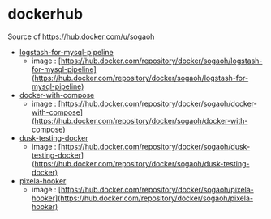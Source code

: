 # dockerhub
Source of https://hub.docker.com/u/sogaoh

- [logstash-for-mysql-pipeline](logstash-for-mysql-pipeline)
    - image : [https://hub.docker.com/repository/docker/sogaoh/logstash-for-mysql-pipeline](https://hub.docker.com/repository/docker/sogaoh/logstash-for-mysql-pipeline)
- [docker-with-compose](docker-with-compose)
    - image : [https://hub.docker.com/repository/docker/sogaoh/docker-with-compose](https://hub.docker.com/repository/docker/sogaoh/docker-with-compose)
- [dusk-testing-docker](dusk-testing-docker)
    - image : [https://hub.docker.com/repository/docker/sogaoh/dusk-testing-docker](https://hub.docker.com/repository/docker/sogaoh/dusk-testing-docker)
- [pixela-hooker](pixela-hooker)
    - image : [https://hub.docker.com/repository/docker/sogaoh/pixela-hooker](https://hub.docker.com/repository/docker/sogaoh/pixela-hooker)
